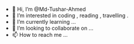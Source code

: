 - 👋 Hi, I’m @Md-Tushar-Ahmed
- 👀 I’m interested in coding , reading , travelling .
- 🌱 I’m currently learning ...
- 💞️ I’m looking to collaborate on ...
- 📫 How to reach me ...

<!---
Md-Tushar-Ahmed/Md-Tushar-Ahmed is a ✨ special ✨ repository because its `README.md` (this file) appears on your GitHub profile.
You can click the Preview link to take a look at your changes.
--->
